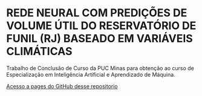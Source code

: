 # REDE NEURAL COM PREDIÇÕES DE VOLUME ÚTIL DO RESERVATÓRIO DE FUNIL (RJ) BASEADO EM VARIÁVEIS CLIMÁTICAS 
Trabalho de Conclusão de Curso da PUC Minas para obtenção ao curso de Especialização em Inteligência Artificial e Aprendizado de Máquina. 

[Acesso a pages do GitHub desse repositorio](https://meusestudos.github.io/RedesNeuraisFFNN/)
